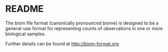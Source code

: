 README
======

The biom file format (canonically pronounced biome) is designed to be a general-use format for representing counts of observations in one or more biological samples.

Further details can be found at http://biom-format.org
